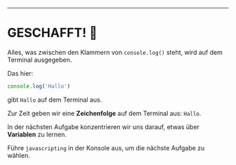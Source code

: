 ---

# GESCHAFFT! 🎉

Alles, was zwischen den Klammern von `console.log()` steht, wird auf dem Terminal ausgegeben.

Das hier: 

```js
console.log('Hallo')
```

gibt `Hallo` auf dem Terminal aus.

Zur Zeit geben wir eine **Zeichenfolge** auf dem Terminal aus: `Hallo`.

In der nächsten Aufgabe konzentrieren wir uns darauf, etwas über **Variablen** zu lernen.

Führe `javascripting` in der Konsole aus, um die nächste Aufgabe zu wählen.
